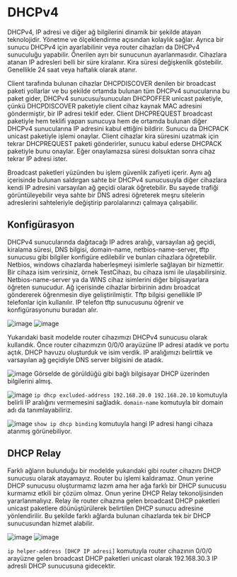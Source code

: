 # DHCPv4

DHCPv4, IP adresi ve diğer ağ bilgilerini dinamik bir şekilde atayan teknolojidir. Yönetme ve ölçeklendirme açısından kolaylık sağlar. Ayrıca bir sunucu DHCPv4 için ayarlabilinir veya router cihazları da DHCPv4 sunuculuğu yapabilir. Önerilen ayrı bir sunucunun ayarlanmasıdır. Cihazlara atanan IP adresleri belli bir süre kiralanır. Kira süresi değişkenlik göstebilir. Genellikle 24 saat veya haftalık olarak atanır. 

Client tarafında bulunan cihazlar DHCPDISCOVER denilen bir broadcast paketi yollarlar ve bu şekilde ortamda bulunan tüm DHCPv4 sunucularına bu paket gider, DHCPv4 sunucusu/sunucuları DHCPOFFER unicast paketiyle, çünkü DHCPDISCOVER paketiyle client cihaz kaynak MAC adresini göndermiştir, bir IP adresi teklif eder. Client DHCPREQUEST broadcast paketiyle hem teklifi yapan sunucuya hem de ortamda bulunan diğer DHCPv4 sunucularına IP adresini kabul ettiğini bildirir. Sunucu da DHCPACK unicast paketiyle işlemi onaylar. Client cihazlar kira süresini uzatmak için tekrar DHCPREQUEST paketi gönderirler, sunucu kabul ederse DHCPACK paketiyle bunu onaylar. Eğer onaylamazsa süresi dolsuktan sonra cihaz tekrar IP adresi ister.

Broadcast paketleri yüzünden bu işlem güvenlik zafiyeti içerir. Aynı ağ içerisinde bulunan saldırgan sahte bir DHCPv4 sunucusuyla diğer cihazlara kendi IP adresini varsayılan ağ geçidi olarak öğretebilir. Bu sayede trafiği görüntüleyebilir veya sahte bir DNS adresi öğreterek meşru sitelerin adreslerini sahteleriyle değiştirip parolalarınızı çalmaya çalışabilir. 

## Konfigürasyon

DHCPv4 sunucularında dağıtacağı IP adres aralığı, varsayılan ağ geçidi, kiralama süresi, DNS bilgisi, domain-name, netbios-name-server, tftp sunucusu gibi bilgiler konfigüre edilebilir ve bunları cihazlara öğretebilir. Netbios, windows cihazlarda haberleşmeyi isimlerle sağlayan bir hizmettir. Bir cihaza isim verirsiniz, örnek TestCihazı, bu cihaza ismi ile ulaşabilirsiniz. Netbios-name-server ya da WINS cihaz isimlerini diğer bilgisayarlara öğreten sunucudur. Ağ içerisinde cihazlar birbirinin adını broadcat göndererek öğrenmesin diye geliştirilmiştir. Tftp bilgisi genellikle IP telefonlar için kullanılır. IP telefon tftp sunucusunu öğrenir ve konfigürasyonunu buradan alır. 

![image](https://user-images.githubusercontent.com/70758694/183288863-a0e41812-0ab8-47af-8d18-6fc03c41182d.png) ![image](https://user-images.githubusercontent.com/70758694/183288892-efbb46c1-a635-40b1-8c09-0c410c5a1984.png)

Yukarıdaki basit modelde router cihazımızı DHCPv4 sunucusu olarak kullandık. Önce router cihazımızın 0/0/0 arayüzüne IP adresi atadık ve portu açtık. DHCP havuzu oluşturduk ve isim verdik. IP aralığımızı belirttik ve varsayılan ağ geçidiyle DNS server bilgisini de atadık. 

![image](https://user-images.githubusercontent.com/70758694/183289048-30ff2b07-e40b-497d-a9d2-c74dd4069a8f.png) Görselde de görüldüğü gibi bağlı bilgisayar DHCP üzerinden bilgilerini almış. 

![image](https://user-images.githubusercontent.com/70758694/183289221-f3badc1a-7d42-433b-9f1e-3fc9f081d459.png) `ip dhcp excluded-address 192.168.20.0 192.168.20.10` komutuyla belirli IP aralığını vermemesini sağladık. `domain-name` komutuyla bir domain adı da tanımlayabiliriz. 

![image](https://user-images.githubusercontent.com/70758694/183289387-607f372c-c657-4a71-a32e-b77c4bb075cc.png) `show ip dhcp binding` komutuyla hangi IP adresi hangi cihaza atanmış görünebiliyor. 

## DHCP Relay

Farklı ağların bulunduğu bir modelde yukarıdaki gibi router cihazını DHCP sunucusu olarak atayamayız. Router bu işlemi kaldıramaz. Onun yerine DHCP sunucusu oluşturmamız lazım ama her ağa farklı bir DHCP sunucusu kurmamız etkili bir çözüm olmaz. Onun yerine DHCP Relay tekonoljisinden yararlanmalıyız. Relay ile router cihazına gelen broadcast DHCP paketleri unicast paketlere döünüştürülerek belirtilen DHCP sunucu adresine yönlendirilir. Bu şekilde farklı ağlarda bulunan cihazlarda tek bir DHCP sunucusundan hizmet alabilir. 

![image](https://user-images.githubusercontent.com/70758694/183290989-301a8303-4875-43f9-8f0b-42b68ef0aee1.png) ![image](https://user-images.githubusercontent.com/70758694/183291005-2c047736-928e-4829-80e5-268bacee5df1.png)

`ip helper-address [DHCP IP adresi]` komutuyla router cihazının 0/0/0 arayüzne gelen broadcast DHCP paketleri unicast olarak 192.168.30.3 IP adresli DHCP sunucusuna gidecektir. 







